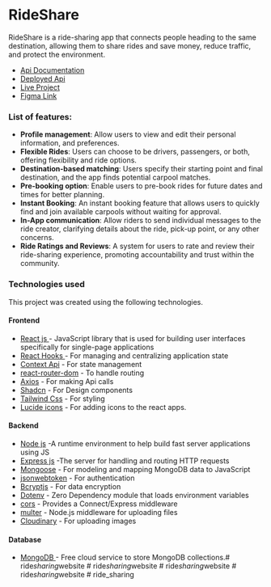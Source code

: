 # RideShare
RideShare is a ride-sharing app that connects people heading to the same destination, allowing them to share rides and save money, reduce traffic, and protect the environment.

- [Api Documentation](https://documenter.getpostman.com/view/32434659/2s9YymFjCa#e3c94f2d-c0eb-424a-982c-fc94fef0d286)
- [Deployed Api](https://rideshare-03wo.onrender.com)
- [Live Project](https://mern-rideshare.netlify.app)
- [Figma Link](https://www.figma.com/file/2n26SV0O36itVbiqIk4rT6/RideShare?type=design&node-id=0%3A1&mode=design&t=qWGHLmTUJOAHSlGL-1)


### List of features:
  - **Profile management**: Allow users to view and edit their personal information, and preferences. 
  - **Flexible Rides**: Users can choose to be drivers, passengers, or both, offering flexibility and ride options.
  - **Destination-based matching**: Users specify their starting point and final destination, and the app finds potential carpool matches.
  - **Pre-booking option**: Enable users to pre-book rides for future dates and times for better planning.
  - **Instant Booking**: An instant booking feature that allows users to quickly find and join available carpools without waiting for approval.
  - **In-App communication**: Allow riders to send individual messages to the ride creator, clarifying details about the ride, pick-up point, or any other concerns.
  - **Ride Ratings and Reviews**: A system for users to rate and review their ride-sharing experience, promoting accountability and trust within the community.


###  Technologies used

This project was created using the following technologies.

####  Frontend 

- [React js ](https://www.npmjs.com/package/react) - JavaScript library that is used for building user interfaces specifically for single-page applications
- [React Hooks  ](https://reactjs.org/docs/hooks-intro.html) - For managing and centralizing application state
- [Context Api](https://react.dev/reference/react/useContext) - For state management
- [react-router-dom](https://www.npmjs.com/package/react-router-dom) - To handle routing
- [Axios](https://www.npmjs.com/package/axios) - For making Api calls
- [Shadcn](https://ui.shadcn.com) - For Design components
- [Tailwind Css](https://tailwindcss.com/) - For styling
- [Lucide icons](https://lucide.dev/icons/) - For adding icons to the react apps.

####  Backend 

- [Node js](https://nodejs.org/en/) -A runtime environment to help build fast server applications using JS
- [Express js](https://www.npmjs.com/package/express) -The server for handling and routing HTTP requests
- [Mongoose](https://mongoosejs.com/) - For modeling and mapping MongoDB data to JavaScript
- [jsonwebtoken](https://www.npmjs.com/package/jsonwebtoken) - For authentication
- [Bcryptjs](https://www.npmjs.com/package/bcryptjs) - For data encryption
- [Dotenv](https://www.npmjs.com/package/dotenv) - Zero Dependency module that loads environment variables
- [cors](https://www.npmjs.com/package/cors) - Provides a Connect/Express middleware
- [multer](https://www.npmjs.com/package/multer) - Node.js middleware for uploading files 
- [Cloudinary](https://cloudinary.com) - For uploading images


####  Database 

 - [MongoDB ](https://www.mongodb.com/) - Free cloud service to store MongoDB collections.#   r i d e _ s h a r i n g _ w e b s i t e  
 #   r i d e _ s h a r i n g _ w e b s i t e  
 #   r i d e _ s h a r i n g _ w e b s i t e  
 #   r i d e _ s h a r i n g _ w e b s i t e  
 #   r i d e _ s h a r i n g  
 